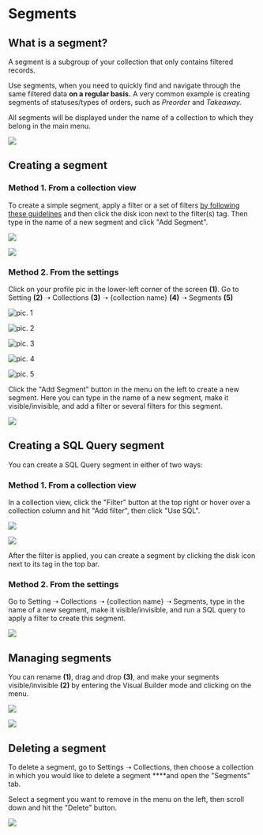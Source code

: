 # Segments

## What is a segment?

A segment is a subgroup of your collection that only contains filtered records.

Use segments, when you need to quickly find and navigate through the same filtered data **on a regular basis.** A very common example is creating segments of statuses/types of orders, such as _Preorder_ and _Takeaway._ 

All segments will be displayed under the name of a collection to which they belong in the main menu.

![](../.gitbook/assets/image%20%2860%29.png)

## Creating a segment

### Method 1. From a collection view

To create a simple segment, apply a filter or a set of filters [by following these guidelines](https://app.gitbook.com/@jetadmin/s/doc/~/drafts/-Lk4M0St76lt7wROBK7J/primary/filter#adding-a-filter) and then click the disk icon next to the filter\(s\) tag. Then type in the name of a new segment and click "Add Segment".

![](../.gitbook/assets/image%20%2834%29.png)

![](../.gitbook/assets/image%20%28178%29.png)

### Method 2. From the settings

Click on your profile pic in the lower-left corner of the screen **\(1\)**. Go to Setting **\(2\)** ➝ Collections **\(3\)** ➝ {collection name} **\(4\)** ➝ Segments **\(5\)**

![pic. 1](../.gitbook/assets/image%20%28138%29.png)

![pic. 2](../.gitbook/assets/image%20%28156%29.png)

![pic. 3](../.gitbook/assets/image%20%28208%29.png)

![pic. 4](../.gitbook/assets/image%20%28229%29.png)

![pic. 5](../.gitbook/assets/image%20%28136%29.png)

Click the "Add Segment" button in the menu on the left to create a new segment. Here you can type in the name of a new segment, make it visible/invisible, and add a filter or several filters for this segment.

![](../.gitbook/assets/image%20%2838%29.png)

## Creating a SQL Query segment

You can create a SQL Query segment in either of two ways:

### Method 1. From a collection view 

In a collection view, click the "Filter" button  at the top right or hover over a collection column and hit "Add filter", then click "Use SQL".

![](../.gitbook/assets/image.png)

![](../.gitbook/assets/image%20%2836%29.png)

After the filter is applied, you can create a segment by clicking the disk icon next to its tag in the top bar.

### Method 2. From the settings

Go to Setting ➝ Collections ➝ {collection name} ➝ Segments, type in  the name of a new segment, make it visible/invisible, and run a SQL query to apply a filter to create this segment.

![](../.gitbook/assets/image%20%2844%29.png)

## Managing segments

You can rename **\(1\)**, drag and drop **\(3\)**, and make your segments visible/invisible **\(2\)** by entering the Visual Builder mode and clicking on the menu. 

![](../.gitbook/assets/image%20%28114%29.png)

![](../.gitbook/assets/image%20%28249%29.png)

## Deleting a segment

To delete a segment, go to Settings ➝ Collections, then choose a collection in which you would like to delete a segment ****and open the "Segments" tab. 

Select a segment you want to remove in the menu on the left, then scroll down and hit the "Delete" button.

![](../.gitbook/assets/image%20%28141%29.png)

